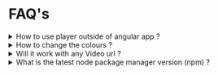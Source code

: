 # FAQ's

<details>

<summary>How to use player outside of angular app ?</summary>

We can use as web component and its link is \
[Web Component](https://github.com/project-sunbird/sunbird-video-player/tree/master#use-as-web-components)

</details>

<details>

<summary>How to change the colours ?</summary>

We can use the sb styles and we can change colours

</details>

<details>

<summary>Will it work with any Video url ?</summary>

Yes

</details>

<details>

<summary>What is the latest node package manager version (npm) ? </summary>

Follow the below link for version \
[https://www.npmjs.com/package/@project-sunbird/sunbird-video-player-v9](https://www.npmjs.com/package/@project-sunbird/sunbird-video-player-v9)

</details>
